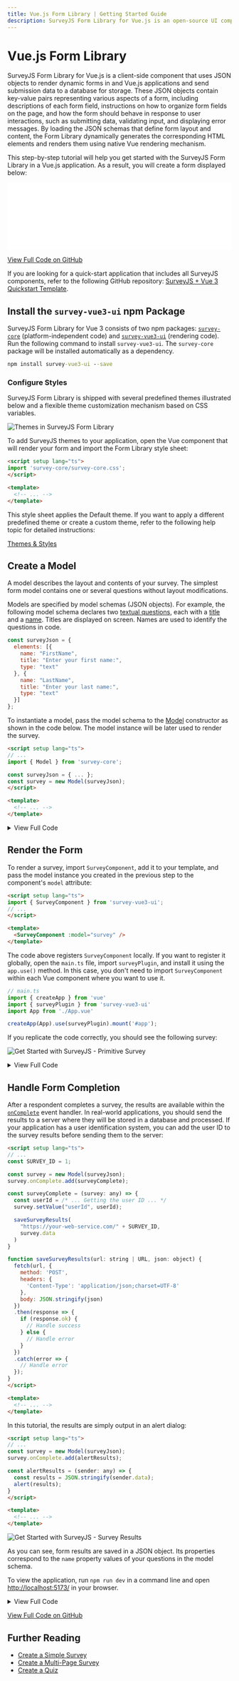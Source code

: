 ```yaml
---
title: Vue.js Form Library | Getting Started Guide
description: SurveyJS Form Library for Vue.js is an open-source UI component that renders forms built from JSON schema in Vue.js applications. It offers a rich collection of reusable input fields and other form components and simplifies form handling by managing form state, validation, and submission.
---
```

# Vue.js Form Library

SurveyJS Form Library for Vue.js is a client-side component that uses JSON objects to render dynamic forms in and Vue.js applications and send submission data to a database for storage. These JSON objects contain key-value pairs representing various aspects of a form, including descriptions of each form field, instructions on how to organize form fields on the page, and how the form should behave in response to user interactions, such as submitting data, validating input, and displaying error messages. By loading the JSON schemas that define form layout and content, the Form Library dynamically generates the corresponding HTML elements and renders them using native Vue rendering mechanism.

This step-by-step tutorial will help you get started with the SurveyJS Form Library in a Vue.js application. As a result, you will create a form displayed below:

<iframe src="/proxy/github/code-examples/get-started-library/html-css-js/index.html"
    style="width:100%; border:0; border-radius: 4px; overflow:hidden;"
></iframe>

[View Full Code on GitHub](https://github.com/surveyjs/code-examples/tree/main/get-started-library/vue3 (linkStyle))

If you are looking for a quick-start application that includes all SurveyJS components, refer to the following GitHub repository: <a href="https://github.com/surveyjs/surveyjs_vue3_quickstart" target="_blank">SurveyJS + Vue 3 Quickstart Template</a>.

<a id="add-a-survey-to-a-vue-3-application"></a>

## Install the `survey-vue3-ui` npm Package

SurveyJS Form Library for Vue 3 consists of two npm packages: [`survey-core`](https://www.npmjs.com/package/survey-core) (platform-independent code) and [`survey-vue3-ui`](https://www.npmjs.com/package/survey-vue3-ui) (rendering code). Run the following command to install `survey-vue3-ui`. The `survey-core` package will be installed automatically as a dependency.

```cmd
npm install survey-vue3-ui --save
```

### Configure Styles

SurveyJS Form Library is shipped with several predefined themes illustrated below and a flexible theme customization mechanism based on CSS variables.

![Themes in SurveyJS Form Library](images/survey-library-themes.png)

To add SurveyJS themes to your application, open the Vue component that will render your form and import the Form Library style sheet:

```html
<script setup lang="ts">
import 'survey-core/survey-core.css';
</script>

<template>
  <!-- ... -->
</template>
```

This style sheet applies the Default theme. If you want to apply a different predefined theme or create a custom theme, refer to the following help topic for detailed instructions:

[Themes & Styles](https://surveyjs.io/form-library/documentation/manage-default-themes-and-styles (linkStyle))

## Create a Model

A model describes the layout and contents of your survey. The simplest form model contains one or several questions without layout modifications.

Models are specified by model schemas (JSON objects). For example, the following model schema declares two [textual questions](https://surveyjs.io/Documentation/Library?id=questiontextmodel), each with a [title](https://surveyjs.io/Documentation/Library?id=questiontextmodel#title) and a [name](https://surveyjs.io/Documentation/Library?id=questiontextmodel#name). Titles are displayed on screen. Names are used to identify the questions in code.

```js
const surveyJson = {
  elements: [{
    name: "FirstName",
    title: "Enter your first name:",
    type: "text"
  }, {
    name: "LastName",
    title: "Enter your last name:",
    type: "text"
  }]
};
```

To instantiate a model, pass the model schema to the [Model](https://surveyjs.io/Documentation/Library?id=surveymodel) constructor as shown in the code below. The model instance will be later used to render the survey. 

```html
<script setup lang="ts">
// ...
import { Model } from 'survey-core';

const surveyJson = { ... };
const survey = new Model(surveyJson);
</script>

<template>
  <!-- ... -->
</template>
```

<details>
    <summary>View Full Code</summary>  

```html
<script setup lang="ts">
import 'survey-core/survey-core.css';
import { Model } from 'survey-core';

const surveyJson = {
  elements: [{
    name: "FirstName",
    title: "Enter your first name:",
    type: "text"
  }, {
    name: "LastName",
    title: "Enter your last name:",
    type: "text"
  }]
};

const survey = new Model(surveyJson);
</script>

<template>
  <!-- ... -->
</template>
```
</details>

<a id="render-the-survey"></a>

## Render the Form

To render a survey, import `SurveyComponent`, add it to your template, and pass the model instance you created in the previous step to the component's `model` attribute:

```html
<script setup lang="ts">
import { SurveyComponent } from 'survey-vue3-ui';
// ...
</script>

<template>
  <SurveyComponent :model="survey" />
</template>
```

The code above registers `SurveyComponent` locally. If you want to register it globally, open the `main.ts` file, import `surveyPlugin`, and install it using the `app.use()` method. In this case, you don't need to import `SurveyComponent` within each Vue component where you want to use it.

```js
// main.ts
import { createApp } from 'vue'
import { surveyPlugin } from 'survey-vue3-ui'
import App from './App.vue'

createApp(App).use(surveyPlugin).mount('#app');
```

If you replicate the code correctly, you should see the following survey:

![Get Started with SurveyJS - Primitive Survey](images/get-started-primitive-survey.png)

<details>
    <summary>View Full Code</summary>  

```html
<script setup lang="ts">
import 'survey-core/survey-core.css';
import { Model } from 'survey-core';
import { SurveyComponent } from 'survey-vue3-ui';

const surveyJson = {
  elements: [{
    name: "FirstName",
    title: "Enter your first name:",
    type: "text"
  }, {
    name: "LastName",
    title: "Enter your last name:",
    type: "text"
  }]
};

const survey = new Model(surveyJson);
</script>

<template>
  <SurveyComponent :model="survey" />
</template>
```
</details>

<a id="handle-survey-completion"></a>

## Handle Form Completion

After a respondent completes a survey, the results are available within the [`onComplete`](https://surveyjs.io/Documentation/Library?id=surveymodel#onComplete) event handler. In real-world applications, you should send the results to a server where they will be stored in a database and processed. If your application has a user identification system, you can add the user ID to the survey results before sending them to the server:

```html
<script setup lang="ts">
// ...
const SURVEY_ID = 1;

const survey = new Model(surveyJson);
survey.onComplete.add(surveyComplete);

const surveyComplete = (survey: any) => {
  const userId = /* ... Getting the user ID ... */
  survey.setValue("userId", userId);

  saveSurveyResults(
    "https://your-web-service.com/" + SURVEY_ID,
    survey.data
  )
}

function saveSurveyResults(url: string | URL, json: object) {
  fetch(url, {
    method: 'POST',
    headers: {
      'Content-Type': 'application/json;charset=UTF-8'
    },
    body: JSON.stringify(json)
  })
  .then(response => {
    if (response.ok) {
      // Handle success
    } else {
      // Handle error
    }
  })
  .catch(error => {
    // Handle error
  });
}
</script>

<template>
  <!-- ... -->
</template>
```

In this tutorial, the results are simply output in an alert dialog:

```html
<script setup lang="ts">
// ...
const survey = new Model(surveyJson);
survey.onComplete.add(alertResults);

const alertResults = (sender: any) => {
  const results = JSON.stringify(sender.data);
  alert(results);
}
</script>

<template>
  <!-- ... -->
</template>
```

![Get Started with SurveyJS - Survey Results](images/get-started-primitive-survey-alert.png)

As you can see, form results are saved in a JSON object. Its properties correspond to the `name` property values of your questions in the model schema.

To view the application, run `npm run dev` in a command line and open [http://localhost:5173/](http://localhost:5173/) in your browser.

<details>
    <summary>View Full Code</summary>  

```html
<script setup lang="ts">
import 'survey-core/survey-core.css';
import { Model } from 'survey-core';
import { SurveyComponent } from 'survey-vue3-ui';

const surveyJson = {
  elements: [{
    name: "FirstName",
    title: "Enter your first name:",
    type: "text"
  }, {
    name: "LastName",
    title: "Enter your last name:",
    type: "text"
  }]
};

const alertResults = (sender: any) => {
  const results = JSON.stringify(sender.data);
  alert(results);
}

const survey = new Model(surveyJson);
survey.onComplete.add(alertResults);
</script>

<template>
  <SurveyComponent :model="survey" />
</template>
```
</details>

[View Full Code on GitHub](https://github.com/surveyjs/code-examples/tree/main/get-started-library/vue3 (linkStyle))

## Further Reading

- [Create a Simple Survey](https://surveyjs.io/Documentation/Library?id=design-survey-create-a-simple-survey)
- [Create a Multi-Page Survey](https://surveyjs.io/Documentation/Library?id=design-survey-create-a-multi-page-survey)
- [Create a Quiz](https://surveyjs.io/Documentation/Library?id=design-survey-create-a-quiz)

